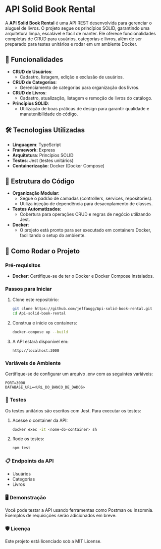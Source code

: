 # API Solid Book Rental

A **API Solid Book Rental** é uma API REST desenvolvida para gerenciar o aluguel de livros. O projeto segue os princípios SOLID, garantindo uma arquitetura limpa, escalável e fácil de manter. Ele oferece funcionalidades completas de CRUD para usuários, categorias e livros, além de ser preparado para testes unitários e rodar em um ambiente Docker.

## 🚀 **Funcionalidades**

- **CRUD de Usuários**:
  - Cadastro, listagem, edição e exclusão de usuários.
- **CRUD de Categorias**:
  - Gerenciamento de categorias para organização dos livros.
- **CRUD de Livros**:
  - Cadastro, atualização, listagem e remoção de livros do catálogo.
- **Princípios SOLID**:
  - Utilização de boas práticas de design para garantir qualidade e manutenibilidade do código.

## 🛠️ **Tecnologias Utilizadas**

- **Linguagem**: TypeScript
- **Framework**: Express
- **Arquitetura**: Princípios SOLID
- **Testes**: Jest (testes unitários)
- **Containerização**: Docker (Docker Compose)

## 🧱 **Estrutura do Código**

- **Organização Modular**:
  - Segue o padrão de camadas (controllers, services, repositories).
  - Utiliza injeção de dependência para desacoplamento de classes.
- **Testes Automatizados**:
  - Cobertura para operações CRUD e regras de negócio utilizando Jest.
- **Docker**:
  - O projeto está pronto para ser executado em containers Docker, facilitando o setup do ambiente.

## 🚀 **Como Rodar o Projeto**

### Pré-requisitos

- **Docker**: Certifique-se de ter o Docker e Docker Compose instalados.

### Passos para Iniciar

1. Clone este repositório:
   ```bash
   git clone https://github.com/jeffaugg/Api-solid-book-rental.git
   cd Api-solid-book-rental
   ```

2. Construa e inicie os containers:
   ```bash
   docker-compose up --build
   ```

3. A API estará disponível em:
   ```
   http://localhost:3000
   ```

### Variáveis de Ambiente

Certifique-se de configurar um arquivo .env com as seguintes variáveis:
```
PORT=3000
DATABASE_URL=<URL_DO_BANCO_DE_DADOS>
```

### 🧪 Testes

Os testes unitários são escritos com Jest. Para executar os testes:

1. Acesse o container da API:
   ```bash
   docker exec -it <nome-do-container> sh
   ```

2. Rode os testes:
   ```bash
   npm test
   ```

### 📋 Endpoints da API

- Usuários
- Categorias
- Livros

### 🖥️ Demonstração

Você pode testar a API usando ferramentas como Postman ou Insomnia. Exemplos de requisições serão adicionados em breve.

### 🛡️ Licença

Este projeto está licenciado sob a MIT License.
